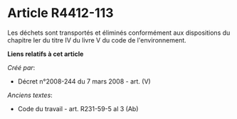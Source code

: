 # Article R4412-113

Les déchets sont transportés et éliminés conformément aux dispositions du chapitre Ier du titre IV du livre V du code de
l'environnement.

**Liens relatifs à cet article**

_Créé par_:

  - Décret n°2008-244 du 7 mars 2008 - art. (V)

_Anciens textes_:

  - Code du travail - art. R231-59-5 al 3 (Ab)

